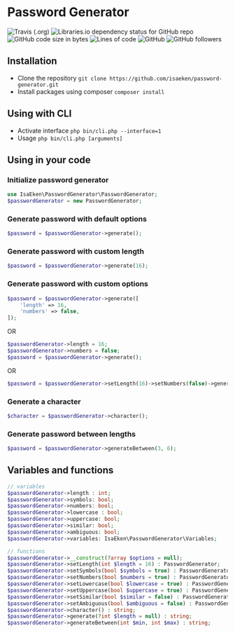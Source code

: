 # Password Generator

![Travis (.org)](https://img.shields.io/travis/isaeken/password-generator) ![Libraries.io dependency status for GitHub repo](https://img.shields.io/librariesio/github/isaeken/password-generator) ![GitHub code size in bytes](https://img.shields.io/github/languages/code-size/isaeken/password-generator) ![Lines of code](https://img.shields.io/tokei/lines/github/isaeken/password-generator) ![GitHub](https://img.shields.io/github/license/isaeken/password-generator) ![GitHub followers](https://img.shields.io/github/followers/isaeken?style=social)

## Installation
- Clone the repository
``git clone https://github.com/isaeken/password-generator.git``
- Install packages using composer
``composer install``

## Using with CLI
- Activate interface
``php bin/cli.php --interface=1``
- Usage
``php bin/cli.php [arguments]``

## Using in your code
### Initialize password generator
````php
use IsaEken\PasswordGenerator\PasswordGenerator;
$passwordGenerator = new PasswordGenerator;
````

### Generate password with default options
````php
$password = $passwordGenerator->generate();
````

### Generate password with custom length
````php
$password = $passwordGenerator->generate(16);
````

### Generate password with custom options
````php
$password = $passwordGenerator->generate([
	'length' => 16,
	'numbers' => false,
]);
````
OR
````php
$passwordGenerator->length = 16;
$passwordGenerator->numbers = false;
$password = $passwordGenerator->generate();
````
OR
````php
$password = $passwordGenerator->setLength(16)->setNumbers(false)->generate();
````

### Generate a character
````php
$character = $passwordGenerator->character();
````

### Generate password between lengths
````php
$password = $passwordGenerator->generateBetween(3, 6);
````

## Variables and functions
````php
// variables
$passwordGenerator->length : int;
$passwordGenerator->symbols: bool;
$passwordGenerator->numbers: bool;
$passwordGenerator->lowercase : bool;
$passwordGenerator->uppercase: bool;
$passwordGenerator->similar: bool;
$passwordGenerator->ambiguous: bool;
$passwordGenerator->variables: IsaEken\PasswordGenerator\Variables;

// functions
$passwordGenerator->__construct(?array $options = null);
$passwordGenerator->setLength(int $length = 16) : PasswordGenerator;
$passwordGenerator->setSymbols(bool $symbols = true) : PasswordGenerator;
$passwordGenerator->setNumbers(bool $numbers = true) : PasswordGenerator;
$passwordGenerator->setLowercase(bool $lowercase = true) : PasswordGenerator;
$passwordGenerator->setUppercase(bool $uppercase = true) : PasswordGenerator;
$passwordGenerator->setSimilar(bool $similar = false) : PasswordGenerator;
$passwordGenerator->setAmbiguous(bool $ambiguous = false) : PasswordGenerator;
$passwordGenerator->character() : string;
$passwordGenerator->generate(?int $length = null) : string;
$passwordGenerator->generateBetween(int $min, int $max) : string;
````